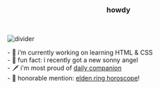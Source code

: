 <h3 style="text-align:center;">howdy</h3>

<br>

![divider](https://cutekawaiiresources.wordpress.com/wp-content/uploads/2014/08/tumblr_m3xy3v8sv81rodiav.gif)

<p>
- 🌸 i’m currently working on learning HTML & CSS <br>
- 🍰 fun fact: i recently got a new sonny angel <br>
- 🗡️ i'm most proud of <a href="https://earthfaerie.github.io/companion/">daily companion</a> <br>
- 🍥 honorable mention: <a href="https://earthfaerie.github.io/eldenringbirthday/">elden ring horoscope</a>!
